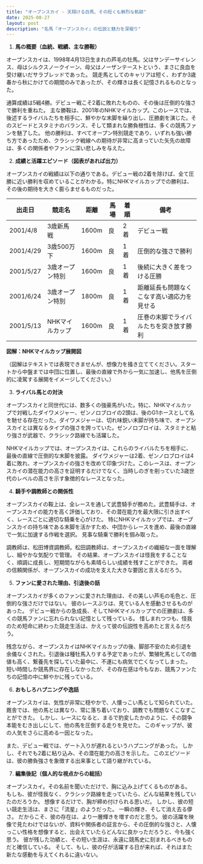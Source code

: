 ```yaml
---
title: "オープンスカイ - 天翔ける白馬、その短くも鮮烈な軌跡"
date: 2025-08-27
layout: post
description: "名馬『オープンスカイ』の伝説と魅力を深堀り"
---
```


1. **馬の概要（血統、戦績、主な勝鞍）**

オープンスカイは、1998年4月13日生まれの芦毛の牡馬。父はサンデーサイレンス、母はシルクスノークイーン、母父はノーザンテーストという、まさに良血を受け継いだサラブレッドであった。  競走馬としてのキャリアは短く、わずか3歳春から秋にかけての期間のみであったが、その輝きは長く記憶されるものとなった。

通算成績は5戦4勝。デビュー戦こそ2着に敗れたものの、その後は圧倒的な強さで勝利を重ねた。  主な勝鞍は、2001年のNHKマイルカップ。このレースでは、後述するライバルたちを相手に、鮮やかな末脚を繰り出し、圧勝劇を演じた。そのスピードとスタミナのバランス、そして類まれな勝負根性は、多くの競馬ファンを魅了した。  他の勝利は、すべてオープン特別競走であり、いずれも強い勝ち方であったため、クラシック戦線への期待が非常に高まっていた矢先の故障は、多くの関係者やファンに深い悲しみを与えた。


2. **成績と活躍エピソード（図表があれば出力）**

オープンスカイの戦績は以下の通りである。デビュー戦の2着を除けば、全て圧勝に近い勝利を収めていることがわかる。特にNHKマイルカップでの勝利は、その後の期待を大きく膨らませるものだった。

| 出走日       | 競走名             | 距離   | 馬場   | 着順 | 備考                                      |
|-------------|-----------------|-------|-------|-----|-------------------------------------------|
| 2001/4/8    | 3歳新馬戦         | 1600m | 良     | 2着 | デビュー戦                                  |
| 2001/4/29    | 3歳500万下        | 1600m | 良     | 1着 | 圧倒的な強さで勝利                       |
| 2001/5/27    | 3歳オープン特別   | 1600m | 良     | 1着 | 後続に大きく差をつける圧勝                 |
| 2001/6/24    | 3歳オープン特別   | 1800m | 良     | 1着 | 距離延長も問題なくこなす高い適応力を見せる |
| 2001/5/13    | NHKマイルカップ   | 1600m | 良     | 1着 | 圧巻の末脚でライバルたちを突き放す勝利     |


**図解：NHKマイルカップ展開図**

（図解はテキストでは表現できませんが、想像力を掻き立ててください。スタートから中盤までは中団に位置し、最後の直線で外から一気に加速し、他馬を圧倒的に凌駕する展開をイメージしてください。）


3. **ライバル馬との対決**

オープンスカイと同世代には、数多くの強豪馬がいた。特に、NHKマイルカップで対戦したダイワメジャー、ゼンノロブロイの2頭は、後のG1ホースとして名を馳せる存在だった。ダイワメジャーは、切れ味鋭い末脚が持ち味で、オープンスカイとは異なるタイプの強さを誇っていた。ゼンノロブロイは、スタミナと粘り強さが武器で、クラシック路線でも活躍した。

NHKマイルカップでは、オープンスカイは、これらのライバルたちを相手に、最後の直線で圧倒的な末脚を披露。  ダイワメジャーは2着、ゼンノロブロイは4着に敗れ、オープンスカイの強さを改めて印象づけた。このレースは、オープンスカイの潜在能力の高さを証明するだけでなく、当時しのぎを削っていた3歳世代のレベルの高さを示す象徴的なレースとなった。


4. **騎手や調教師との関係性**

オープンスカイの鞍上は、全レースを通して武豊騎手が務めた。武豊騎手は、オープンスカイの能力を高く評価しており、その潜在能力を最大限に引き出すべく、レースごとに適切な騎乗を心がけた。  特にNHKマイルカップでは、オープンスカイの持ち味である末脚を活かすため、中団からレースを進め、最後の直線で一気に加速する作戦を選択。  見事な騎乗で勝利を掴み取った。

調教師は、松田博資調教師。松田調教師は、オープンスカイの繊細な一面を理解し、細やかな気配りで管理。  その結果、オープンスカイは怪我をすることなく、順調に成長し、短期間ながらも素晴らしい成績を残すことができた。  両者の信頼関係が、オープンスカイの成功を支えた大きな要因と言えるだろう。


5. **ファンに愛された理由、引退後の話**

オープンスカイが多くのファンに愛された理由は、その美しい芦毛の毛色と、圧倒的な強さだけではない。  彼のレースぶりは、見ている人を感動させるものがあった。  デビュー戦からの急成長、そしてNHKマイルカップでの圧勝劇は、多くの競馬ファンに忘れられない記憶として残っている。  惜しまれつつも、怪我のため短命に終わった競走生活は、かえって彼の伝説性を高めたと言えるだろう。  

残念ながら、オープンスカイはNHKマイルカップの後、脚部不安のため引退を余儀なくされた。引退後は種牡馬入りする予定であったが、繁殖牝馬としての価値も高く、繋養先を探していた最中に、不運にも病気で亡くなってしまった。  短い時間しか競馬界に存在しなかったが、その存在感は今もなお、競馬ファンたちの記憶の中に鮮やかに残っている。


6. **おもしろハプニングや逸話**

オープンスカイは、気性が非常に穏やかで、人懐っこい馬として知られていた。  厩舎では、他の馬とは異なり、常に落ち着いており、調教でも問題なくこなすことができた。  しかし、レースになると、まるで豹変したかのように、その闘争本能をむき出しにして、他の馬を圧倒する走りを見せた。  このギャップが、彼の人気をさらに高める一因となった。

また、デビュー戦では、ゲート入りが遅れるというハプニングがあった。  しかし、それでも2着に粘り込み、その潜在能力の高さを示した。  このエピソードは、彼の勝負強さを象徴する出来事として語り継がれている。


7. **編集後記（個人的な視点からの総括）**

オープンスカイ。その名前を聞いただけで、胸に込み上げてくるものがある。  もしも、彼が怪我なく、クラシック路線を走っていたら、どんな結果を残していたのだろうか。  想像するだけで、胸が締め付けられる思いだ。  しかし、彼の短い競走生活は、まさに「流星」のようだった。  一瞬の輝き、そして消え去る儚さ。  だからこそ、彼の存在は、より一層輝きを増すのだと思う。  彼の活躍を映像で見たわけではないが、資料や関係者の証言から、その圧倒的な強さと、人懐っこい性格を想像すると、出会えていたらどんなに良かっただろうと、今も強く思う。  彼が残した功績と、その短い生涯は、永遠に競馬史に刻まれるべきものだと確信している。  そして、もし、彼の仔が活躍する日が来れば、それはまた新たな感動を与えてくれるに違いない。
